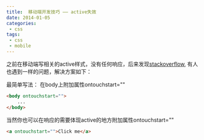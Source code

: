 ```yaml
---
title:  移动端开发技巧 —— active失效
date: 2014-01-05
categories: 
 - css
tags: 
 - css
 - mobile
---
```


之前在移动端写相关的active样式，没有任何响应，后来发现[stackoverflow](http://stackoverflow.com/questions/3885018/active-pseudo-class-doesnt-work-in-mobile-safari), 有人也遇到一样的问题，解决方案如下：

最简单写法：
在body上附加属性ontouchstart=""
``` html
<body ontouchstart="">
    ...
</body>
```

当然你也可以在响应的需要体现active的地方附加属性ontouchstart=""
``` html
<a ontouchstart="">Click me</a>
```
